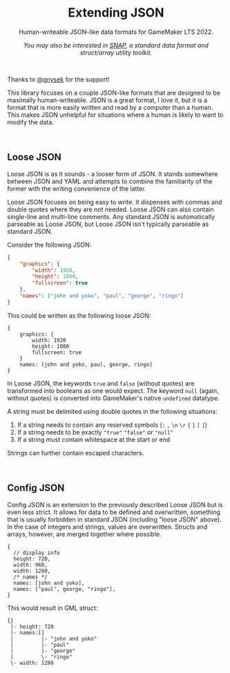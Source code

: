 <h1 align="center">Extending JSON</h1>

<p align="center">Human-writeable JSON-like data formats for GameMaker LTS 2022.</p>

<p align="center"><i>You may also be interested in <a href="https://github.com/JujuAdams/SNAP">SNAP</a>, a standard data format and struct/array utility toolkit.</i></p>

&nbsp;

Thanks to [@gnysek](https://github.com/gnysek) for the support!

This library focuses on a couple JSON-like formats that are designed to be maximally human-writeable. JSON is a great format, I love it, but it is a format that is more easily written and read by a computer than a human. This makes JSON unhelpful for situations where a human is likely to want to modify the data.

&nbsp;

## Loose JSON

Loose JSON is as it sounds - a looser form of JSON. It stands somewhere between JSON and YAML and attempts to combine the familiarity of the former with the writing convenience of the latter.

Loose JSON focuses on being easy to write. It dispenses with commas and double quotes where they are not needed. Loose JSON can also contain single-line and multi-line comments. Any standard JSON is automatically parseable as Loose JSON, but Loose JSON isn't typically parseable as standard JSON.

Consider the following JSON:

```json
{
	"graphics": {
		"width": 1920,
		"height": 1080,
		"fullscreen": true
	},
	"names": ["john and yoko", "paul", "george", "ringo"]
}
```

This could be written as the following loose JSON:

```
{
	graphics: {
		width: 1920
		height: 1080
		fullscreen: true
	}
	names: [john and yoko, paul, george, ringo]
}
```

In Loose JSON, the keywords `true` and `false` (without quotes) are transformed into booleans as one would expect. The keyword `null` (again, without quotes) is converted into GameMaker's native `undefined` datatype.

A string must be delimited using double quotes in the following situations:
1. If a string needs to contain any reserved symbols (`:` `,` `\n` `\r` `{` `}` `[` `]`)
2. If a string needs to be exactly `"true"` `"false"` or `"null"`
3. If a string must contain whitespace at the start or end

Strings can further contain escaped characters.

&nbsp;

## Config JSON

Config JSON is an extension to the previously described Loose JSON but is even less strict. It allows for data to be defined and overwritten, something that is usually forbidden in standard JSON (including "loose JSON" above). In the case of integers and strings, values are overwritten. Structs and arrays, however, are merged together where possible.

```
{
  // display info
  height: 720,
  width: 960,
  width: 1280,
  /* names */
  names: [john and yoko],
  names: ["paul", george, "ringo"],
}
```

This would result in GML struct:

```
{}
 |- height: 720
 |- names:[]
 |         |- "john and yoko"
 |         |- "paul"
 |         |- "george"
 |         \- "ringo"
 \- width: 1280
```
